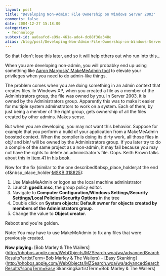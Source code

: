 ```yaml
---
layout: post
title: "Developing Non-Admin: File Ownership on Windows Server 2003"
comments: false
date: 2004-12-27 15:18:00
categories:
 - Technology
subtext-id: aa0aafcd-e99a-461a-ade4-dc88f36a348e
alias: /blog/post/Developing-Non-Admin-File-Ownership-on-Windows-Server-2003.aspx
---
```



So that I don't lose this later, and so it will help others out who run into this...

When you are developing non-admin, you will probabky end up using something like [Aaron Margosis' MakeMeAdmin tool](http://blogs.msdn.com/aaron_margosis/archive/2004/07/24/193721.aspx) to elevate your privileges when you need to do admin-like things. 

The problem comes when you are doing something in an admin context that creates files. In Windows XP, when you created a file as a member of the Administrators group, the file was owned by you. In Server 2003, it is owned by the Administrators group. Apparently this was to make it easier for multiple system adminstrators to work on a system. Each of them, by just being a member of the right group, gets ownership of all the files created by other admins. Makes sense.

But when you are developing, you may not want this behavior. Suppose for example that you perform a build of your application from a MakeMeAdmin boosted context. When the compiler is doing its dirty work, all those files in obj/ and bin/ will be owned by the Administrators group. If you later try to do a compile of the same project as a non-admin, it may fail because you may not have the rights to delete an administrator's file. Oops. Keith Brown talks about this in [Item 41](http://pluralsight.com/wiki/default.aspx/Keith.GuideBook.WhatIsOwnership) in [his book](http://www.amazon.com/exec/obidos/ASIN/0321228359/peterprovosto-20).

Now for the fix (similar to the one described&nbsp_place_holder;at the end of&nbsp_place_holder;[MSKB 318825](http://support.microsoft.com/?id=318825)):

  1. Use MakeMeAdmin or logon as the local machine administrator
  2. Launch **gpedit.msc**, the group policy editor.
  3. Navigate to **Computer Configuration/Windows Settings/Security Settings/Local Policies/Security Options** in the tree
  4. Double click on **System objects: Default owner for objects created by members of the Administrators group**.
  5. Change the value to **Object creator**.

Reboot and you're golden.

Note: You may have to use MakeMeAdmin to fix any files that were previously created.

**Now playing:** [Bob Marley & The Wailers](http://phobos.apple.com/WebObjects/MZSearch.woa/wa/advancedSearchResults?artistTerm=Bob Marley & The Wailers) - [Easy Skanking](http://phobos.apple.com/WebObjects/MZSearch.woa/wa/advancedSearchResults?songTerm=Easy Skanking&artistTerm=Bob Marley & The Wailers)

